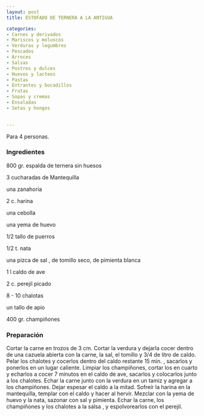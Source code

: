 ```yaml
---
layout: post
title: ESTOFADO DE TERNERA A LA ANTIGUA

categories:
- Carnes y derivados
- Mariscos y moluscos
- Verduras y legumbres
- Pescados
- Arroces
- Salsas
- Postres y dulces
- Huevos y lacteos
- Pastas
- Entrantes y bocadillos
- Frutas
- Sopas y cremas
- Ensaladas
- Setas y hongos
 

---
```

Para 4 personas.

<h3>Ingredientes</h3>

800 gr. espalda de ternera sin huesos

3 cucharadas de Mantequilla

una zanahoria

2 c. harina

una cebolla

una yema de huevo

1/2 tallo de puerros

1/2 t. nata

una pizca de sal , de tomillo seco, de pimienta blanca

1 l caldo de ave

2 c. perejil picado

8 - 10 chalotas

un tallo de apio

400 gr. champiñones

<h3>Preparación</h3>

Cortar la carne en trozos de 3 cm. Cortar la verdura y dejarla cocer dentro de una cazuela abierta con la carne, la sal, el tomillo y 3/4 de litro de caldo. Pelar los chalotes y cocerlos dentro del caldo restante 15 min. , sacarlos y ponerlos en un lugar caliente. Limpiar los champiñones, cortar los en cuarto y echarlos a cocer 7 minutos en el caldo de ave, sacarlos y colocarlos junto a los chalotes. Echar la carne junto con la verdura en un tamiz y agregar a los champiñones. Dejar espesar el caldo a la mitad. Sofreír la harina en la mantequilla, templar con el caldo y hacer al hervir. Mezclar con la yema de huevo y la nata, sazonar con sal y pimienta. Echar la carne, los champiñones y los chalotes a la salsa , y espolvorearlos con el perejil.

